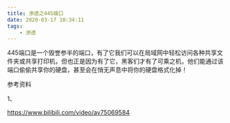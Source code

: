```yaml
---
title: 渗透之445端口
date: 2020-03-17 10:34:11
tags:
	- 渗透
---
```




445端口是一个毁誉参半的端口，有了它我们可以在局域网中轻松访问各种共享文件夹或共享打印机，但也正是因为有了它，黑客们才有了可乘之机，他们能通过该端口偷偷共享你的硬盘，甚至会在悄无声息中将你的硬盘格式化掉！



参考资料

1、

https://www.bilibili.com/video/av75069584



